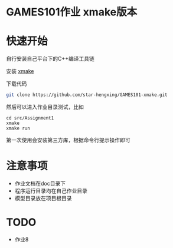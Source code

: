 # GAMES101作业 xmake版本

# 快速开始

自行安装自己平台下的C++编译工具链

安装
[xmake](https://xmake.io/#/zh-cn/guide/installation)

下载代码
```bash
git clone https://github.com/star-hengxing/GAMES101-xmake.git
```

然后可以进入作业目录测试，比如
```
cd src/Assignment1
xmake
xmake run
```

第一次使用会安装第三方库，根据命令行提示操作即可

# 注意事项

- 作业文档在doc目录下
- 程序运行目录均在自己作业目录
- 模型目录放在项目根目录

# TODO

- 作业8
